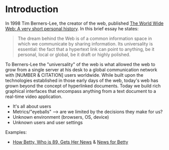 # Introduction

In 1998 Tim Berners-Lee, the creator of the web, published [The World Wide Web: A very short personal history](https://www.w3.org/People/Berners-Lee/ShortHistory.html). In this brief essay he states:

> The dream behind the Web is of a common information space in which we communicate by sharing information. Its universality is essential: the fact that a hypertext link can point to anything, be it personal, local or global, be it draft or highly polished.

To Berners-Lee the "universality" of the web is what allowed the web to grow from a single server at his desk to a global communication network with [NUMBER & CITATION] users worldwide. While built upon the technologies established in those early days of the web, today's web has grown beyond the concept of hyperlinked documents. Today we build rich graphical interfaces that encompass anything from a text document to a real-time video application.

- It's all about users
- Metrics/"eyeballs" --> are we limited by the decisions they make for us?
- Unknown environment (browsers, OS, device)
- Unknown users and user settings


Examples:

- [How Betty, Who is 89, Gets Her News](https://melodykramer.github.io/how-betty-who-is-89-gets-her-news/) & [News for Betty](http://newsforbetty.com/)
